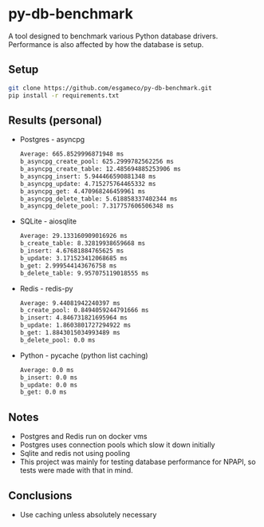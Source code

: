 # py-db-benchmark

A tool designed to benchmark various Python database drivers. Performance is also affected by how the database is setup.

## Setup

```bash
git clone https://github.com/esgameco/py-db-benchmark.git
pip install -r requirements.txt
```

## Results (personal)

- Postgres - asyncpg
    ```bash
    Average: 665.8529996871948 ms
    b_asyncpg_create_pool: 625.2999782562256 ms
    b_asyncpg_create_table: 12.485694885253906 ms
    b_asyncpg_insert: 5.944466590881348 ms
    b_asyncpg_update: 4.715275764465332 ms
    b_asyncpg_get: 4.470968246459961 ms
    b_asyncpg_delete_table: 5.618858337402344 ms
    b_asyncpg_delete_pool: 7.317757606506348 ms
    ```
- SQLite - aiosqlite
    ```bash
    Average: 29.133160909016926 ms
    b_create_table: 8.32819938659668 ms
    b_insert: 4.67681884765625 ms
    b_update: 3.171523412068685 ms
    b_get: 2.999544143676758 ms
    b_delete_table: 9.957075119018555 ms
    ```
- Redis - redis-py
    ```bash
    Average: 9.44081942240397 ms
    b_create_pool: 0.8494059244791666 ms
    b_insert: 4.846731821695964 ms
    b_update: 1.8603801727294922 ms
    b_get: 1.8843015034993489 ms
    b_delete_pool: 0.0 ms
    ```
- Python - pycache (python list caching)
    ```bash
    Average: 0.0 ms
    b_insert: 0.0 ms
    b_update: 0.0 ms
    b_get: 0.0 ms
    ```

## Notes

- Postgres and Redis run on docker vms
- Postgres uses connection pools which slow it down initially
- Sqlite and redis not using pooling
- This project was mainly for testing database performance for NPAPI, so tests were made with that in mind.

## Conclusions

- Use caching unless absolutely necessary